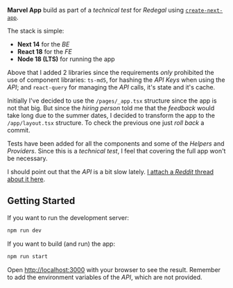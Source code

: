 **Marvel App** build as part of a *technical test* for *Redegal* using [`create-next-app`](https://github.com/vercel/next.js/tree/canary/packages/create-next-app).

The stack is simple:

* **Next 14** for the *BE*
* **React 18** for the *FE*
* **Node 18 (LTS)** for running the app

Above that I added 2 libraries since the requirements *only* prohibited the use of component libraries: `ts-md5`, for hashing the *API Keys* when using the *API*; and `react-query` for managing the *API* calls, it's state and it's cache.

Initially I've decided to use the `/pages/_app.tsx` structure since the app is not that big. But since the *hiring person* told me that the *feedback* would take long due to the summer dates, I decided to transform the app to the `/app/layout.tsx` structure. To check the previous one just *roll back* a commit.

Tests have been added for all the components and some of the *Helpers* and *Providers*. Since this is a *technical test*, I feel that covering the full app won't be necessary.

I should point out that the *API* is a bit slow lately. [I attach a *Reddit* thread about it here](https://www.reddit.com/r/MarvelUnlimited/comments/1eb5ey4/has_anyone_else_noticed_extremely_slow_response/).

## Getting Started

If you want to run the development server:

```bash
npm run dev
```

If you want to build (and run) the app:

```bash
npm run start
```

Open [http://localhost:3000](http://localhost:3000) with your browser to see the result. Remember to add the environment variables of the *API*, which are not provided.
